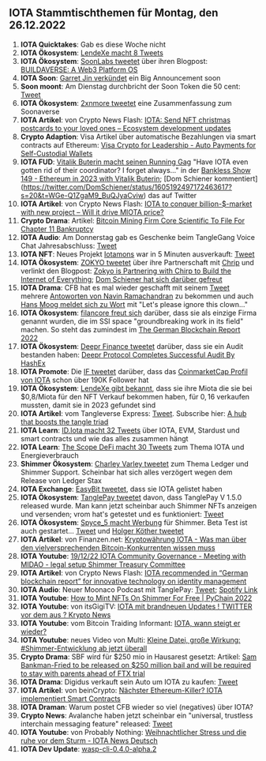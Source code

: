 ## IOTA Stammtischthemen für Montag, den 26.12.2022

1. **IOTA Quicktakes**: Gab es diese Woche nicht 
2. **IOTA Ökosystem**: [LendeXe macht 8 Tweets](https://twitter.com/LendeXeFinance/status/1604832261995745280?s=20&t=Iqilz3YvTMlJiU_81fBfCg)
3. **IOTA Ökosystem**: [SoonLabs tweetet](https://twitter.com/soon_labs/status/1605077434998480896?s=20&t=Iqilz3YvTMlJiU_81fBfCg) über ihren Blogpost: [BUILDAVERSE: A Web3 Platform OS](https://soonlabs.medium.com/buildaverse-a-web3-platform-os-981c3aef5b5e)
4. **IOTA Soon**: [Garret Jin verkündet](https://twitter.com/GarrettBullish/status/1603379605435744256?s=20&t=RHw1Kv8gA7iiLDgtZ_85lA) ein Big Announcement soon 
5. **Soon moont**: Am Dienstag durchbricht der Soon Token die 50 cent: [Tweet](https://twitter.com/the_uploadfiltr/status/1605142025405349888?s=20&t=3SYN_1Ha3eivvqxZvyVaYA)
6. **IOTA Ökosystem**: [2xnmore tweetet](https://twitter.com/2xnmore/status/1604783247770103808?s=20&t=3SYN_1Ha3eivvqxZvyVaYA) eine Zusammenfassung zum Soonaverse
7. **IOTA Artikel**: von Crypto News Flash: [IOTA: Send NFT christmas postcards to your loved ones – Ecosystem development updates](https://www.crypto-news-flash.com/iota-send-nft-christmas-postcards-to-your-loved-ones-ecosystem-development-updates/)
8. **Crypto Adaption**: Visa Artikel über automatische Bezahlungen via smart contracts auf Ethereum: [Visa Crypto for Leadership - Auto Payments for Self-Custodial Wallets](https://usa.visa.com/solutions/crypto/auto-payments-for-self-custodial-wallets.html)
9. **IOTA FUD**: [Vitalik Buterin macht seinen Running Gag](https://www.youtube.com/clip/UgkxXOq3ReA2uaThJy7eX8DM94hKLeRbvLFM) "Have IOTA even gotten rid of their coordinator? I forget always..." in der [Bankless Show 149 - Ethereum in 2023 with Vitalik Buterin](https://www.youtube.com/watch?v=QXKqIIf6_AE&feature=youtu.be); [Dom Schiener kommentiert] (https://twitter.com/DomSchiener/status/1605192497172463617?s=20&t=WGe-Q1ZgaM9_BuQJyaCviw) das auf Twitter
10. **IOTA Artikel**: von Crypto News Flash: [IOTA to conquer billion-$-market with new project – Will it drive MIOTA price?](https://www.crypto-news-flash.com/iota-to-conquer-billion-market-with-new-project-will-it-drive-miota-price/)
11. **Crypto Drama**: Artikel: [Bitcoin Mining Firm Core Scientific To File For Chapter 11 Bankruptcy](https://watcher.guru/news/bitcoin-mining-firm-core-scientific-to-file-for-chapter-11-bankruptcy)
12. **IOTA Audio**: Am Donnerstag gab es Geschenke beim TangleGang Voice Chat Jahresabschluss: [Tweet](https://twitter.com/GangTangleTalk/status/1605457098338439170?s=20&t=gJv3LGTjICxgo_ylj70m8A)
13. **IOTA NFT**: Neues Projekt [Iotamons](https://twitter.com/iotamons) war in 5 Minuten ausverkauft: [Tweet](https://twitter.com/iotamons/status/1605280129919467520?s=20&t=gJv3LGTjICxgo_ylj70m8A)
14. **IOTA Ökosystem**: [ZOKYO tweetet](https://twitter.com/ZOKYO_io/status/1605189292695093248?s=20&t=gJv3LGTjICxgo_ylj70m8A) über ihre Partnerschaft mit [Chrip](https://twitter.com/ChirpIoT) und verlinkt den Blogpost: [Zokyo is Partnering with Chirp to Build the Internet of Everything](https://medium.com/@zokyo.io/zokyo-is-partnering-with-chirp-to-build-the-internet-of-everything-1d322d3c71bf); [Dom Schiener hat sich darüber gefreut](https://twitter.com/DomSchiener/status/1605229925434269697?s=20&t=gJv3LGTjICxgo_ylj70m8A)
15. **IOTA Drama**: CFB hat es mal wieder geschafft mit seinem [Tweet](https://twitter.com/c___f___b/status/1605195801554485248?s=20&t=gJv3LGTjICxgo_ylj70m8A) mehrere [Antoworten von Navin Ramachandran](https://twitter.com/navinram999/status/1605215401171992582?s=20&t=gJv3LGTjICxgo_ylj70m8A) zu bekommen und auch [Hans Moog meldet sich zu Wort](https://twitter.com/hus_qy/status/1605377802953707520?s=20&t=gJv3LGTjICxgo_ylj70m8A) mit "Let's please ignore this clown..."
16. **IOTA Ökosystem**: [filancore freut sich](https://twitter.com/FilancoreGmbH/status/1605484248311377921?s=20&t=zhyASLQCNe-YPFCGYM1TMw) darüber, dass sie als einzige Firma genannt wurden, die im SSI space "groundbreaking work in its field" machen. So steht das zumindest im [The German Blockchain Report 2022](https://www.certik.com/resources/blog/45sb7IJngkQuoTz9fWpWmQ-the-german-blockchain-report-2022) 
17. **IOTA Ökosystem**: [Deepr Finance tweetet](https://twitter.com/DeeprFinance/status/1605222935714844677?s=20&t=L2o8s-mjCSmVfljBZg58Pw) darüber, dass sie ein Audit bestanden haben: [Deepr Protocol Completes Successful Audit By HashEx](https://medium.com/@Deepr.Finance/deepr-protocol-completes-successful-audit-by-hashex-70b10304031f)
18. **IOTA Promote**: Die [IF tweetet](https://twitter.com/iota/status/1605491652851900424?s=20&t=_70r6vmPk7U58plHouJX2w) darüber, dass das [CoinmarketCap Profil von IOTA](https://coinmarketcap.com/community/profile/IOTA) schon über 190K Follower hat
19. **IOTA Ökosystem**: [LendeXe gibt bekannt](https://twitter.com/LendeXeFinance/status/1605572982889496577?s=20&t=zhyASLQCNe-YPFCGYM1TMw), dass sie ihre Miota die sie bei $0,8/Miota für den NFT Verkauf bekommen haben, für $0,16$ verkaufen mussten, damit sie in 2023 gefundet sind
20. **IOTA Artikel**: vom Tangleverse Express: [Tweet](https://twitter.com/TangleVerseWeb/status/1605554715181268992?s=20&t=zhyASLQCNe-YPFCGYM1TMw). Subscribe hier: [A hub that boosts the tangle triad](https://tangleverse.io/)
21. **IOTA Learn**: [ID.Iota macht 32 Tweets](https://twitter.com/id_iota/status/1605593975087239168?s=20&t=hDKxuAZ1OwjoGdSxW86dMg) über IOTA, EVM, Stardust und smart contracts und wie das alles zusammen hängt
22. **IOTA Learn**: [The Scope DeFi macht 30 Tweets](https://twitter.com/ScopeDefi/status/1605245717605498880?s=20&t=f-WnBXQhoxGslxANp5IiJQ) zum Thema IOTA und Energieverbrauch
23. **Shimmer Ökosystem**: [Charley Varley tweetet](https://twitter.com/c_varley/status/1605681273950810112?s=20&t=f-WnBXQhoxGslxANp5IiJQ) zum Thema Ledger und Shimmer Support. Scheinbar hat sich alles verzögert wegen dem Release von Ledger Stax
24. **IOTA Exchange**: [EasyBit tweetet](https://twitter.com/EasyBit_com/status/1605667379874258971?s=20&t=f-WnBXQhoxGslxANp5IiJQ), dass sie IOTA gelistet haben
25. **IOTA Ökosystem**: [TanglePay tweetet](https://twitter.com/tanglepaycom/status/1605746170697248769?s=20&t=f-WnBXQhoxGslxANp5IiJQ) davon, dass TanglePay V 1.5.0 released wurde. Man kann jetzt scheinbar auch Shimmer NFTs anzeigen und versenden; vrom hat's getestet und es funktioniert: [Tweet](https://twitter.com/Vrom14286662/status/1606059326493274112?s=20&t=0TH63cnbkYCCgr0Ma83IYg)
26. **IOTA Ökosystem**: [Spyce_5 macht Werbung](https://twitter.com/SPYCE_5/status/1605836111292600320?s=20&t=f-WnBXQhoxGslxANp5IiJQ) für Shimmer. Beta Test ist auch gestartet... [Tweet](https://twitter.com/SPYCE_5/status/1605967931355054081?s=20&t=q_55bpqa2TZTZ-YZ770S4Q) und [Holger Köther tweetet](https://twitter.com/HolgerKoether/status/1605971996528873483?s=20&t=q_55bpqa2TZTZ-YZ770S4Q)
27. **IOTA Artikel**: von Finanzen.net: [Kryptowährung IOTA - Was man über den vielversprechenden Bitcoin-Konkurrenten wissen muss](https://www.finanzen.net/nachricht/devisen/iota-token-kryptowaehrung-iota-was-man-ueber-den-vielversprechenden-bitcoin-konkurrenten-wissen-muss-5597663)
28. **IOTA Youtube**: [19/12/22 IOTA Community Governance - Meeting with MIDAO - legal setup Shimmer Treasury Committee](https://www.youtube.com/watch?v=VCOWt7O8tfc)
29. **IOTA Artikel**: von Crypto News Flash: [IOTA recommended in “German blockchain report” for innovative technology on identity management](https://www.crypto-news-flash.com/iota-recommended-in-german-blockchain-report-for-innovative-technology-on-identity-management/)
30. **IOTA Audio**: Neuer Moonaco Podcast mit TanglePay: [Tweet](https://twitter.com/MoonacoPodcast/status/1605900000923471873?s=20&t=doOsoRSvo_dqVmsIIZSAog); [Spotify Link](https://open.spotify.com/episode/6WHQkl3wgsnPUkfZrpSiJF?si=EQsExK_RT8ScBIABh9VDiA&nd=1)
31. **IOTA Youtube**: [How to Mint NFTs On Shimmer For Free | PyChain 2022](https://www.youtube.com/watch?v=CXapvM-vM3A)
32. **IOTA Youtube**: von itsGigiTV: [IOTA mit brandneuen Updates ! TWITTER vor dem aus ? Krypto News](https://www.youtube.com/watch?v=-habSoRgMm0)
33. **IOTA Youtube**: vom Bitcoin Traiding Informant: [IOTA, wann steigt er wieder?](https://www.youtube.com/watch?v=QQ2LvqcUwaY)
34. **IOTA Youtube**: neues Video von Multi: [Kleine Datei, große Wirkung: #Shimmer-Entwicklung ab jetzt überall](https://www.youtube.com/watch?v=PXAV2qdVwPQ)
35. **Crypto Drama**: SBF wird für $250 mio in Hausarest gesetzt: Artikel: [Sam Bankman-Fried to be released on $250 million bail and will be required to stay with parents ahead of FTX trial](https://www.businessinsider.com/sam-bankman-fried-bail-ftx-manhattan-court-appearance-hearing-2022-12)
36. **IOTA Drama**: Digidus verkauft sein Auto um IOTA zu kaufen: [Tweet](https://twitter.com/DigidusPrime/status/1606049900658978816?s=20&t=0TH63cnbkYCCgr0Ma83IYg)
37. **IOTA Artikel**: von beinCrypto: [Nächster Ethereum-Killer? IOTA implementiert Smart Contracts](https://de.beincrypto.com/naechster-ethereum-killer-iota-implementiert-smart-contracts/)
38. **IOTA Draman**: Warum postet CFB wieder so viel (negatives) über IOTA?
39. **Crypto News**: Avalanche haben jetzt scheinbar ein "universal, trustless interchain messaging feature" released: [Tweet](https://twitter.com/el33th4xor/status/1606015195519729665?t=Zfnh1uQ_yJN5L8tgINSKPQ&s=19)
40. **IOTA Youtube**: von Probably Nothing: [Weihnachtlicher Stress und die ruhe vor dem Sturm - IOTA News Deutsch](https://www.youtube.com/watch?v=YO40wMiqZXA)
41. **IOTA Dev Update**: [wasp-cli-0.4.0-alpha.2](https://github.com/iotaledger/wasp/releases/tag/v0.4.0-alpha.2)


